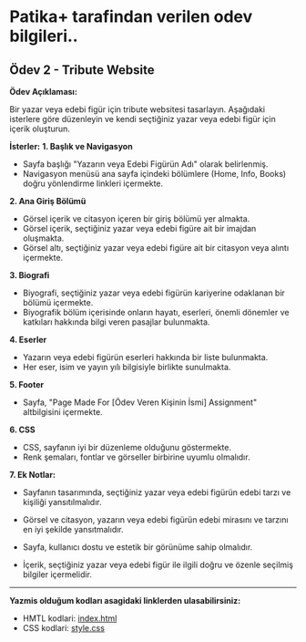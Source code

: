 # Patika+ tarafindan verilen odev bilgileri..

## Ödev 2 - Tribute Website

**Ödev Açıklaması:**

Bir yazar veya edebi figür için tribute websitesi tasarlayın. Aşağıdaki isterlere göre düzenleyin ve kendi seçtiğiniz yazar veya edebi figür için içerik oluşturun.

**İsterler:**
**1. Başlık ve Navigasyon**

- Sayfa başlığı "Yazarın veya Edebi Figürün Adı" olarak belirlenmiş.
- Navigasyon menüsü ana sayfa içindeki bölümlere (Home, Info, Books) doğru yönlendirme linkleri içermekte.

**2. Ana Giriş Bölümü**

- Görsel içerik ve citasyon içeren bir giriş bölümü yer almakta.
- Görsel içerik, seçtiğiniz yazar veya edebi figüre ait bir imajdan oluşmakta.
- Görsel altı, seçtiğiniz yazar veya edebi figüre ait bir citasyon veya alıntı içermekte.

**3. Biografi**

- Biyografi, seçtiğiniz yazar veya edebi figürün kariyerine odaklanan bir bölümü içermekte.
- Biyografik bölüm içerisinde onların hayatı, eserleri, önemli dönemler ve katkıları hakkında bilgi veren pasajlar bulunmakta.

**4. Eserler**

- Yazarın veya edebi figürün eserleri hakkında bir liste bulunmakta.
- Her eser, isim ve yayın yılı bilgisiyle birlikte sunulmakta.

**5. Footer**

- Sayfa, "Page Made For [Ödev Veren Kişinin İsmi] Assignment" altbilgisini içermekte.

**6. CSS**

- CSS, sayfanın iyi bir düzenleme olduğunu göstermekte.
- Renk şemaları, fontlar ve görseller birbirine uyumlu olmalıdır.

**7. Ek Notlar:**

- Sayfanın tasarımında, seçtiğiniz yazar veya edebi figürün edebi tarzı ve kişiliği yansıtılmalıdır.

- Görsel ve citasyon, yazarın veya edebi figürün edebi mirasını ve tarzını en iyi şekilde yansıtmalıdır.

- Sayfa, kullanıcı dostu ve estetik bir görünüme sahip olmalıdır.

- İçerik, seçtiğiniz yazar veya edebi figür ile ilgili doğru ve özenle seçilmiş bilgiler içermelidir.

---

**Yazmis olduğum kodları asagidaki linklerden ulasabilirsiniz:**

- HMTL kodlari: [index.html](index.html)
- CSS kodlari: [style.css](style.css)
